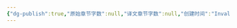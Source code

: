 ```yaml
---
{"dg-publish":true,"原始章节字数":null,"译文章节字数":null,"创建时间":"Invalid date","修改时间":"2024-11-03, 18:16:20","作者注":null,"译者注":null,"permalink":"/tp-写作模板/","dgPassFrontmatter":true}
---
```


